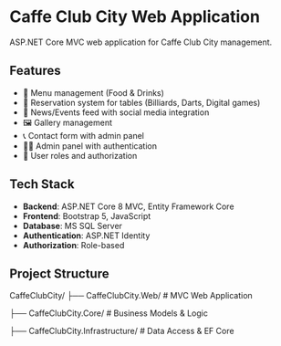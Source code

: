 # Caffe Club City Web Application

ASP.NET Core MVC web application for Caffe Club City management.

## Features

- 🎯 Menu management (Food & Drinks)
- 📅 Reservation system for tables (Billiards, Darts, Digital games)
- 📰 News/Events feed with social media integration
- 🖼️ Gallery management
- 📞 Contact form with admin panel 
- 👨‍💼 Admin panel with authentication 
- 🔐 User roles and authorization 

## Tech Stack

- **Backend**: ASP.NET Core 8 MVC, Entity Framework Core
- **Frontend**: Bootstrap 5, JavaScript
- **Database**: MS SQL Server
- **Authentication**: ASP.NET Identity 
- **Authorization**: Role-based 

## Project Structure
CaffeClubCity/
├── CaffeClubCity.Web/ # MVC Web Application

├── CaffeClubCity.Core/ # Business Models & Logic

├── CaffeClubCity.Infrastructure/ # Data Access & EF Core


